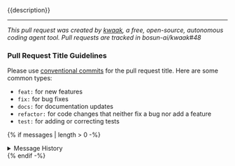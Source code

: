 {{description}}

---

_This pull request was created by [kwaak](https://github.com/bosun-ai/kwaak), a free, open-source, autonomous coding agent tool. Pull requests are tracked in bosun-ai/kwaak#48_

### Pull Request Title Guidelines

Please use [conventional commits](https://www.conventionalcommits.org/en/v1.0.0/) for the pull request title. Here are some common types:
- `feat:` for new features
- `fix:` for bug fixes
- `docs:` for documentation updates
- `refactor:` for code changes that neither fix a bug nor add a feature
- `test:` for adding or correcting tests

{% if messages | length > 0 -%}
<details>
<summary>Message History</summary>

{% for message in messages -%}
<details>
  <summary>{{message.role}}</summary>

```markdown
{{message.content}}
```
</details>
{% if message.role is containing("Assistant") -%}

---
{% endif -%}
{% endfor -%}

</details>
{% endif -%}
